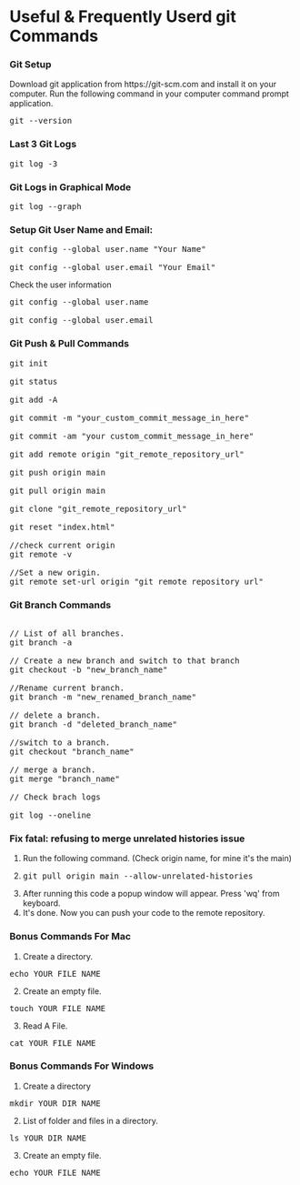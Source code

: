 # Useful & Frequently Userd git Commands

<h3>Git Setup</h3>

<p>Download git application from https://git-scm.com and install it on your computer. Run the following command in your computer command prompt application.</p>

<pre>
git --version
</pre>

<h3>Last 3 Git Logs</h3>

<pre>git log -3</pre>

<h3>Git Logs in Graphical Mode</h3>

<pre>git log --graph</pre>


<h3>Setup Git User Name and Email:</h3>

<pre>
git config --global user.name "Your Name"

git config --global user.email "Your Email"
</pre>

<p>Check the user information</p>

<pre>
git config --global user.name

git config --global user.email
</pre>



<h3>Git Push & Pull Commands</h3>

<pre>
git init

git status

git add -A

git commit -m "your_custom_commit_message_in_here"

git commit -am "your custom_commit_message_in_here"

git add remote origin "git_remote_repository_url"

git push origin main 

git pull origin main

git clone "git_remote_repository_url"

git reset "index.html"

//check current origin
git remote -v

//Set a new origin.
git remote set-url origin "git_remote_repository_url"
</pre>



<h3>Git Branch Commands</h3>

<pre>

// List of all branches.
git branch -a

// Create a new branch and switch to that branch
git checkout -b "new_branch_name"

//Rename current branch.
git branch -m "new_renamed_branch_name"

// delete a branch.
git branch -d "deleted_branch_name"

//switch to a branch.
git checkout "branch_name"

// merge a branch.
git merge "branch_name"

// Check brach logs

git log --oneline
</pre>


<h3>Fix fatal: refusing to merge unrelated histories issue </h3>

1. Run the following command. (Check origin name, for mine it's the main)
2. <pre>git pull origin main --allow-unrelated-histories</pre>
3. After running this code a popup window will appear. Press 'wq' from keyboard.
4. It's done. Now you can push your code to the remote repository.

<h3>Bonus Commands For Mac </h3>

1. Create a directory.

<pre>echo YOUR_FILE_NAME</pre>

2. Create an empty file.

<pre>touch YOUR_FILE_NAME</pre>

3. Read A File.

<pre>cat YOUR_FILE_NAME</pre>

<h3>Bonus Commands For Windows </h3>

1. Create a directory

<pre>mkdir YOUR_DIR_NAME</pre>

2. List of folder and files in a directory.

<pre>ls YOUR_DIR_NAME</pre>

3. Create an empty file.

<pre>echo YOUR_FILE_NAME</pre>
